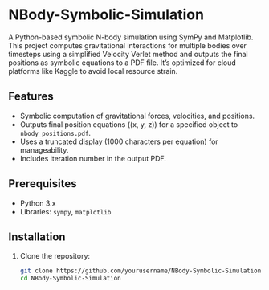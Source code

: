 # NBody-Symbolic-Simulation

A Python-based symbolic N-body simulation using SymPy and Matplotlib. This project computes gravitational interactions for multiple bodies over timesteps using a simplified Velocity Verlet method and outputs the final positions as symbolic equations to a PDF file. It’s optimized for cloud platforms like Kaggle to avoid local resource strain.

## Features
- Symbolic computation of gravitational forces, velocities, and positions.
- Outputs final position equations (\(x, y, z\)) for a specified object to `nbody_positions.pdf`.
- Uses a truncated display (1000 characters per equation) for manageability.
- Includes iteration number in the output PDF.

## Prerequisites
- Python 3.x
- Libraries: `sympy`, `matplotlib`

## Installation
1. Clone the repository:
   ```bash
   git clone https://github.com/yourusername/NBody-Symbolic-Simulation.git
   cd NBody-Symbolic-Simulation
